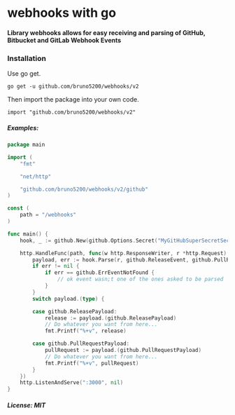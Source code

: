 # webhooks with go

#### Library webhooks allows for easy receiving and parsing of GitHub, Bitbucket and GitLab Webhook Events

### Installation

Use go get.

```shell
go get -u github.com/bruno5200/webhooks/v2
```

Then import the package into your own code.

	import "github.com/bruno5200/webhooks/v2"

##### Examples:
```go
package main

import (
	"fmt"

	"net/http"

	"github.com/bruno5200/webhooks/v2/github"
)

const (
	path = "/webhooks"
)

func main() {
	hook, _ := github.New(github.Options.Secret("MyGitHubSuperSecretSecrect...?"))

	http.HandleFunc(path, func(w http.ResponseWriter, r *http.Request) {
		payload, err := hook.Parse(r, github.ReleaseEvent, github.PullRequestEvent)
		if err != nil {
			if err == github.ErrEventNotFound {
				// ok event wasn;t one of the ones asked to be parsed
			}
		}
		switch payload.(type) {

		case github.ReleasePayload:
			release := payload.(github.ReleasePayload)
			// Do whatever you want from here...
			fmt.Printf("%+v", release)

		case github.PullRequestPayload:
			pullRequest := payload.(github.PullRequestPayload)
			// Do whatever you want from here...
			fmt.Printf("%+v", pullRequest)
		}
	})
	http.ListenAndServe(":3000", nil)
}
```

##### License: MIT
